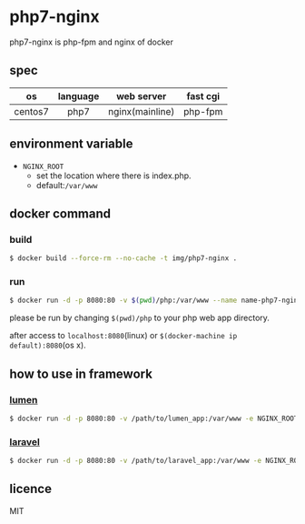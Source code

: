 # php7-nginx

php7-nginx is php-fpm and nginx of docker

## spec

| os | language | web server | fast cgi |
|:--:|:--:|:--:|:--:|
| centos7 | php7 | nginx(mainline) | php-fpm |

## environment variable

- `NGINX_ROOT`
    - set the location where there is index.php.
    - default:`/var/www`

## docker command

### build

```bash
$ docker build --force-rm --no-cache -t img/php7-nginx .
```

### run

```bash
$ docker run -d -p 8080:80 -v $(pwd)/php:/var/www --name name-php7-nginx img/php7-nginx
```

please be run by changing `$(pwd)/php` to your php web app directory.

after access to `localhost:8080`(linux) or `$(docker-machine ip default):8080`(os x).

## how to use in framework

### [lumen](https://lumen.laravel.com/)

``` bash
$ docker run -d -p 8080:80 -v /path/to/lumen_app:/var/www -e NGINX_ROOT=/var/www/public --name lumen_app img/php7-nginx
```

### [laravel](https://laravel.com/)

``` bash
$ docker run -d -p 8080:80 -v /path/to/laravel_app:/var/www -e NGINX_ROOT=/var/www/public -e NGINX_UID=$(id -u) -e NGINX_GID=$(id -g) --name laravel_app img/php7-nginx
```

## licence

MIT
